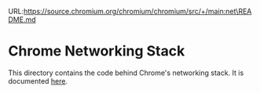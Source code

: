 URL:https://source.chromium.org/chromium/chromium/src/+/main:net\README.md
# Chrome Networking Stack

This directory contains the code behind Chrome's networking stack.
It is documented
[here](https://www.chromium.org/developers/design-documents/network-stack).

